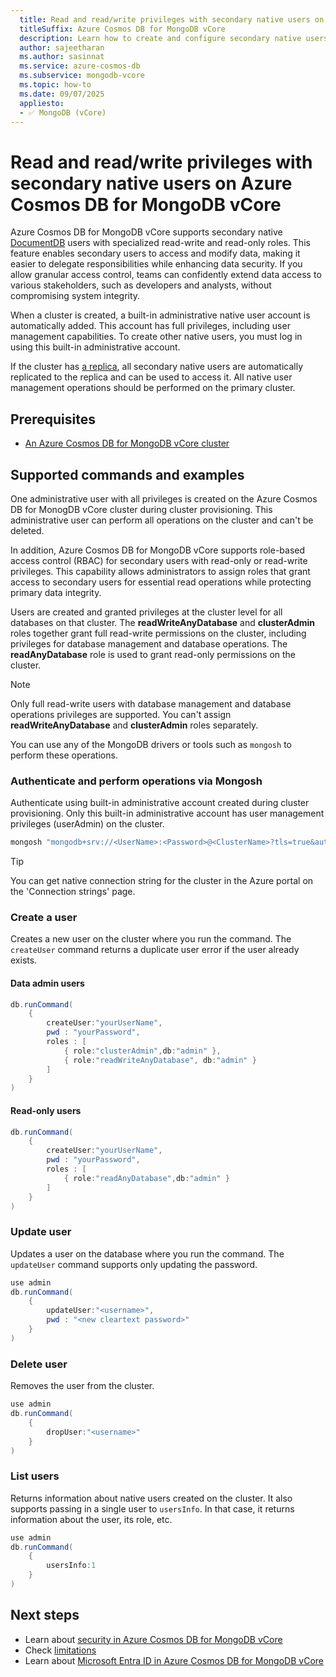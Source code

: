 ```yaml
---
  title: Read and read/write privileges with secondary native users on Azure Cosmos DB for MongoDB vCore
  titleSuffix: Azure Cosmos DB for MongoDB vCore
  description: Learn how to create and configure secondary native users  
  author: sajeetharan
  ms.author: sasinnat
  ms.service: azure-cosmos-db
  ms.subservice: mongodb-vcore
  ms.topic: how-to
  ms.date: 09/07/2025
  appliesto:
  - ✅ MongoDB (vCore)
---
```


# Read and read/write privileges with secondary native users on Azure Cosmos DB for MongoDB vCore

Azure Cosmos DB for MongoDB vCore supports secondary native [DocumentDB](./oss.md) users with specialized read-write and read-only roles. This feature enables secondary users to access and modify data, making it easier to delegate responsibilities while enhancing data security. If you allow granular access control, teams can confidently extend data access to various stakeholders, such as developers and analysts, without compromising system integrity.

When a cluster is created, a built-in administrative native user account is automatically added. This account has full privileges, including user management capabilities. To create other native users, you must log in using this built-in administrative account.

If the cluster has [a replica](./cross-region-replication.md), all secondary native users are automatically replicated to the replica and can be used to access it. All native user management operations should be performed on the primary cluster.

## Prerequisites

- [An Azure Cosmos DB for MongoDB vCore cluster](./quickstart-portal.md)

## Supported commands and examples

One administrative user with all privileges is created on the Azure Cosmos DB for MonogDB vCore cluster during cluster provisioning. This administrative user can perform all operations on the cluster and can't be deleted.

In addition, Azure Cosmos DB for MongoDB vCore supports role-based access control (RBAC) for secondary users with read-only or read-write privileges. This capability allows administrators to assign roles that grant access to secondary users for essential read operations while protecting primary data integrity.

Users are created and granted privileges at the cluster level for all databases on that cluster. The **readWriteAnyDatabase** and **clusterAdmin** roles together grant full read-write permissions on the cluster, including privileges for database management and database operations. The **readAnyDatabase** role is used to grant read-only permissions on the cluster.

 > [!NOTE]
>  Only full read-write users with database management and database operations privileges are supported. You can't assign **readWriteAnyDatabase** and **clusterAdmin** roles separately.

You can use any of the MongoDB drivers or tools such as ```mongosh``` to perform these operations.

### Authenticate and perform operations via Mongosh

Authenticate using built-in administrative account created during cluster provisioning. Only this built-in administrative account has user management privileges (userAdmin) on the cluster.

```powershell
mongosh "mongodb+srv://<UserName>:<Password>@<ClusterName>?tls=true&authMechanism=SCRAM-SHA-256&retrywrites=false&maxIdleTimeMS=120000"
```

 > [!TIP]
>  You can get native connection string for the cluster in the Azure portal on the 'Connection strings' page.

### Create a user

Creates a new user on the cluster where you run the command. The `createUser` command returns a duplicate user error if the user already exists.

#### Data admin users 

```powershell
db.runCommand(
    {
        createUser:"yourUserName",
        pwd : "yourPassword",
        roles : [
            { role:"clusterAdmin",db:"admin" },
            { role:"readWriteAnyDatabase", db:"admin" }
        ]
    }
)
```

#### Read-only users

```powershell
db.runCommand(
    {
        createUser:"yourUserName",
        pwd : "yourPassword",
        roles : [
            { role:"readAnyDatabase",db:"admin" }
        ]
    }
)
```

### Update user

Updates a user on the database where you run the command. The `updateUser` command supports only updating the password.

```powershell
use admin
db.runCommand(
    {
        updateUser:"<username>",
        pwd : "<new cleartext password>"
    }
)
```

### Delete user

Removes the user from the cluster.

```powershell
use admin
db.runCommand(
    {
        dropUser:"<username>"
    }
)
```

### List users

Returns information about native users created on the cluster. It also supports passing in a single user to `usersInfo`. In that case, it returns information about the user, its role, etc.

```powershell
use admin
db.runCommand(
    {
        usersInfo:1
    }
)
```

## Next steps

- Learn about [security in Azure Cosmos DB for MongoDB vCore](./security.md)
- Check [limitations](./limits.md#native-documentdb-secondary-users)
- Learn about [Microsoft Entra ID in Azure Cosmos DB for MongoDB vCore](./entra-authentication.md)

